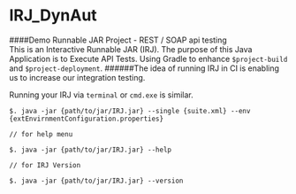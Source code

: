 # IRJ_DynAut
####Demo Runnable JAR Project - REST / SOAP api testing   
This is an Interactive Runnable JAR (IRJ).
The purpose of this Java Application is to Execute API Tests.
Using Gradle to enhance `$project-build` and `$project-deployment`.
######The idea of running IRJ in CI is enabling us to increase our integration testing.

Running your IRJ via `terminal` or `cmd.exe` is similar.

    
    $. java -jar {path/to/jar/IRJ.jar} --single {suite.xml} --env {extEnvirnmentConfiguration.properties}
     
    // for help menu
    
    $. java -jar {path/to/jar/IRJ.jar} --help
    
    // for IRJ Version
        
    $. java -jar {path/to/jar/IRJ.jar} --version
    

